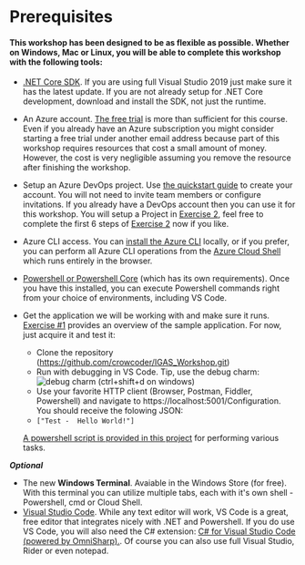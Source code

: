 # Prerequisites

#### This workshop has been designed to be as flexible as possible. Whether on Windows, Mac or Linux, you will be able to complete this workshop with the following tools:

* [.NET Core SDK](https://dotnet.microsoft.com/download/dotnet-core/3.1). If you are using full Visual Studio 2019 just make sure it has the latest update. If you are not already setup for .NET Core development, download and install the SDK, not just the runtime.
* An Azure account. [The free trial](https://azure.microsoft.com/en-us/free/) is more than sufficient for this course. Even if you already have an Azure subscription you might consider starting a free trial under another email address because part of this workshop requires resources that cost a small amount of money. However, the cost is very negligible assuming you remove the resource after finishing the workshop.
* Setup an Azure DevOps project. Use [the quickstart guide](https://docs.microsoft.com/en-us/azure/devops/user-guide/sign-up-invite-teammates?view=azure-devops) to create your account. You will not need to invite team members or configure invitations. If you already have a DevOps account then you can use it for this workshop. You will setup a Project in [Exercise 2](./exercise_2.md), feel free to complete the first 6 steps of [Exercise 2](./exercise_2.md) now if you like. 
* Azure CLI access. You can [install the Azure CLI](https://docs.microsoft.com/en-us/cli/azure/install-azure-cli?view=azure-cli-latest) locally, or if you prefer, you can perform all Azure CLI operations from the [Azure Cloud Shell](https://shell.azure.com) which runs entirely in the browser. 
* [Powershell or Powershell Core](https://docs.microsoft.com/en-us/powershell/azure/install-az-ps?view=azps-3.0.0) (which has its own requirements). Once you have this installed, you can execute Powershell commands right from your choice of environments, including VS Code.
* Get the application we will be working with and make sure it runs. [Exercise #1](.\exercise_1.md) provides an overview of the sample application. For now, just acquire it and test it:
     * Clone the repository (https://github.com/crowcoder/IGAS_Workshop.git)
     * Run with debugging in VS Code. Tip, use the debug charm: ![debug charm](./img/debug.png) (ctrl+shift+d on windows)
     * Use your favorite HTTP client (Browser, Postman, Fiddler, Powershell) and navigate to https://localhost:5001/Configuration. You should receive the folowing  JSON:
     * `["Test -  Hello World!"]`

  [A powershell script is provided in this project](../scripts/workshop.ps1) for performing various tasks.
 
***Optional***
* The new **Windows Terminal**. Avaiable in the Windows Store (for free). With this terminal you can utilize multiple tabs, each with it's own shell - Powershell, cmd or Cloud Shell.
* [Visual Studio Code](https://code.visualstudio.com/). While any text editor will work, VS Code is a great, free editor that integrates nicely with .NET and Powershell. If you do use VS Code, you will also need the C# extension: [C# for Visual Studio Code (powered by OmniSharp).](https://marketplace.visualstudio.com/items?itemName=ms-dotnettools.csharp). Of course you can also use full Visual Studio, Rider or even notepad. 